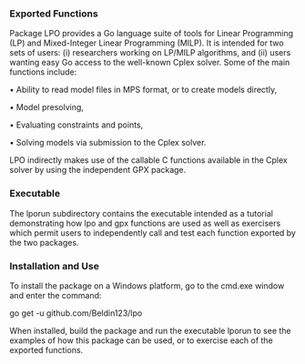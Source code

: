 ### Exported Functions

Package LPO provides a Go language suite of tools for Linear Programming (LP) and Mixed-Integer Linear Programming (MILP). It is intended for two sets of users: (i) researchers working on LP/MILP algorithms, and (ii) users wanting easy Go access to the well-known Cplex solver. Some of the main functions include:

•	Ability to read model files in MPS format, or to create models directly,

•	Model presolving,

•	Evaluating constraints and points,

•	Solving models via submission to the Cplex solver.

LPO indirectly makes use of the callable C functions available in the Cplex solver by using the independent GPX package.

### Executable

The lporun subdirectory contains the executable intended as a tutorial demonstrating how lpo and gpx functions are used as well
as exercisers which permit users to independently call and test each function exported by the two packages.

### Installation and Use

To install the package on a Windows platform, go to the cmd.exe window and enter the command:

  go get -u github.com/Beldin123/lpo
  
When installed, build the package and run the executable lporun to see the examples of how this package can be used, or to
exercise each of the exported functions.
